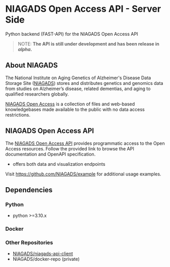 # NIAGADS Open Access API - Server Side

Python backend (FAST-API) for the NIAGADS Open Access API

> NOTE: **The API is still under development and has been release in _alpha_.**

## About NIAGADS 

The National Institute on Aging Genetics of Alzheimer's Disease Data Storage Site ([NIAGADS](https://www.niagads.org/)) stores and distributes genetics and genomics data from studies on Alzheimer’s disease, related dementias, and aging to qualified researchers globally.

[NIAGADS Open Access](https://www.niagads.org/open-access/) is a collection of files and web-based knowledgebases made available to the public with no data access restrictions. 

## NIAGADS Open Access API

The [NIAGADS Open Access API](https://api.niagads.org) provides programmatic access to the Open Access resources.  Follow the provided link to browse the API documentation and OpenAPI specification.

* offers both data and visualization endpoints


Visit <https://github.com/NIAGADS/example> for additional usage examples.

## Dependencies

### Python

* python >=3.10.x

### Docker

### Other Repositories

* [NIAGADS/niagads-api-client](https://github.com/NIAGADS/niagads-api-client)
* NIAGADS/docker-repo (private)
